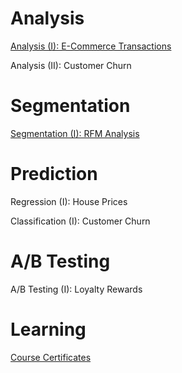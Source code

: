 
# Analysis

[Analysis (I): E-Commerce Transactions](https://alexpaine.github.io/portfolio/Transaction_Data_Part_1.html)

Analysis (II): Customer Churn

# Segmentation

[Segmentation (I): RFM Analysis](https://alexpaine.github.io/portfolio/Transaction_Data_Part_2.html)

# Prediction

Regression (I): House Prices

Classification (I): Customer Churn

# A/B Testing

A/B Testing (I): Loyalty Rewards

# Learning 

[Course Certificates](https://alexpaine.github.io/certificates/)
